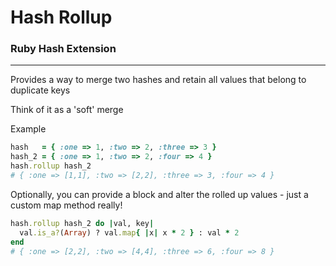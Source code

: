 # Hash Rollup

### Ruby Hash Extension
-----------------------

Provides a way to merge two hashes and retain all values that belong to duplicate keys

Think of it as a 'soft' merge

Example

```ruby
hash   = { :one => 1, :two => 2, :three => 3 }
hash_2 = { :one => 1, :two => 2, :four => 4 }
hash.rollup hash_2
# { :one => [1,1], :two => [2,2], :three => 3, :four => 4 }
```

Optionally, you can provide a block and alter the rolled up values - just a custom map method really!

```ruby
hash.rollup hash_2 do |val, key|
  val.is_a?(Array) ? val.map{ |x| x * 2 } : val * 2
end
# { :one => [2,2], :two => [4,4], :three => 6, :four => 8 }
```